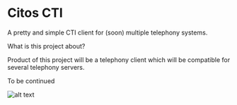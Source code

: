 # Citos CTI
A pretty and simple CTI client for (soon) multiple telephony systems.

What is this project about?

Product of this project will be a telephony client which will be compatible for several telephony servers.

To be continued

![alt text](https://raw.githubusercontent.com/username/projectname/branch/path/to/img.png)
